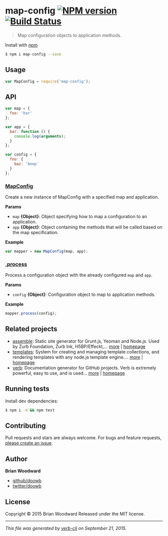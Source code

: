 # map-config [![NPM version](https://badge.fury.io/js/map-config.svg)](http://badge.fury.io/js/map-config)  [![Build Status](https://travis-ci.org/doowb/map-config.svg)](https://travis-ci.org/doowb/map-config)

> Map configuration objects to application methods.

Install with [npm](https://www.npmjs.com/)

```sh
$ npm i map-config --save
```

## Usage

```js
var MapConfig = require('map-config');
```

## API

```js
var map = {
  foo: 'bar'
};

var app = {
  bar: function () {
    console.log(arguments);
  }
};

var config = {
  foo: {
    baz: 'beep'
  }
};
```

### [MapConfig](index.js#L23)

Create a new instance of MapConfig with a specified map and application.

**Params**

* `map` **{Object}**: Object specifying how to map a configuration to an application.
* `app` **{Object}**: Object containing the methods that will be called based on the map specification.

**Example**

```js
var mapper = new MapConfig(map, app);
```

### [.process](index.js#L38)

Process a configuration object with the already configured `map` and `app`.

**Params**

* `config` **{Object}**: Configuration object to map to application methods.

**Example**

```js
mapper.process(config);
```

## Related projects

* [assemble](https://www.npmjs.com/package/assemble): Static site generator for Grunt.js, Yeoman and Node.js. Used by Zurb Foundation, Zurb Ink, H5BP/Effeckt,… [more](https://www.npmjs.com/package/assemble) | [homepage](http://assemble.io)
* [templates](https://www.npmjs.com/package/templates): System for creating and managing template collections, and rendering templates with any node.js template engine.… [more](https://www.npmjs.com/package/templates) | [homepage](https://github.com/jonschlinkert/templates)
* [verb](https://www.npmjs.com/package/verb): Documentation generator for GitHub projects. Verb is extremely powerful, easy to use, and is used… [more](https://www.npmjs.com/package/verb) | [homepage](https://github.com/verbose/verb)

## Running tests

Install dev dependencies:

```sh
$ npm i -d && npm test
```

## Contributing

Pull requests and stars are always welcome. For bugs and feature requests, [please create an issue](https://github.com/doowb/map-config/issues/new).

## Author

**Brian Woodward**

+ [github/doowb](https://github.com/doowb)
+ [twitter/doowb](http://twitter.com/doowb)

## License

Copyright © 2015 Brian Woodward
Released under the MIT license.

***

_This file was generated by [verb-cli](https://github.com/assemble/verb-cli) on September 21, 2015._